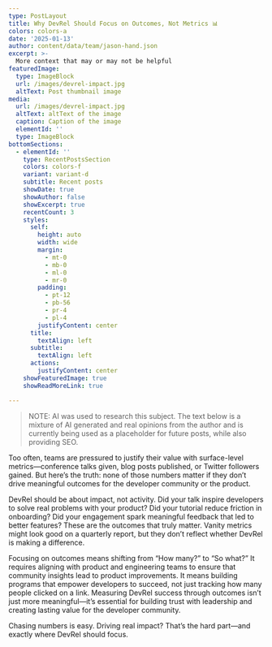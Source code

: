 ```yaml
---
type: PostLayout
title: Why DevRel Should Focus on Outcomes, Not Metrics 📊
colors: colors-a
date: '2025-01-13'
author: content/data/team/jason-hand.json
excerpt: >-
  More context that may or may not be helpful
featuredImage:
  type: ImageBlock
  url: /images/devrel-impact.jpg
  altText: Post thumbnail image
media:
  url: /images/devrel-impact.jpg
  altText: altText of the image
  caption: Caption of the image
  elementId: ''
  type: ImageBlock  
bottomSections:
  - elementId: ''
    type: RecentPostsSection
    colors: colors-f
    variant: variant-d
    subtitle: Recent posts
    showDate: true
    showAuthor: false
    showExcerpt: true
    recentCount: 3
    styles:
      self:
        height: auto
        width: wide
        margin:
          - mt-0
          - mb-0
          - ml-0
          - mr-0
        padding:
          - pt-12
          - pb-56
          - pr-4
          - pl-4
        justifyContent: center
      title:
        textAlign: left
      subtitle:
        textAlign: left
      actions:
        justifyContent: center
    showFeaturedImage: true
    showReadMoreLink: true

---
```


>NOTE: AI was used to research this subject. The text below is a mixture of AI generated and real opinions from the author and is currently being used as a placeholder for future posts, while also providing SEO.

Too often, teams are pressured to justify their value with surface-level metrics—conference talks given, blog posts published, or Twitter followers gained. But here’s the truth: none of those numbers matter if they don’t drive meaningful outcomes for the developer community or the product.

DevRel should be about impact, not activity. Did your talk inspire developers to solve real problems with your product? Did your tutorial reduce friction in onboarding? Did your engagement spark meaningful feedback that led to better features? These are the outcomes that truly matter. Vanity metrics might look good on a quarterly report, but they don’t reflect whether DevRel is making a difference.

Focusing on outcomes means shifting from “How many?” to “So what?” It requires aligning with product and engineering teams to ensure that community insights lead to product improvements. It means building programs that empower developers to succeed, not just tracking how many people clicked on a link. Measuring DevRel success through outcomes isn’t just more meaningful—it’s essential for building trust with leadership and creating lasting value for the developer community.

Chasing numbers is easy. Driving real impact? That’s the hard part—and exactly where DevRel should focus.